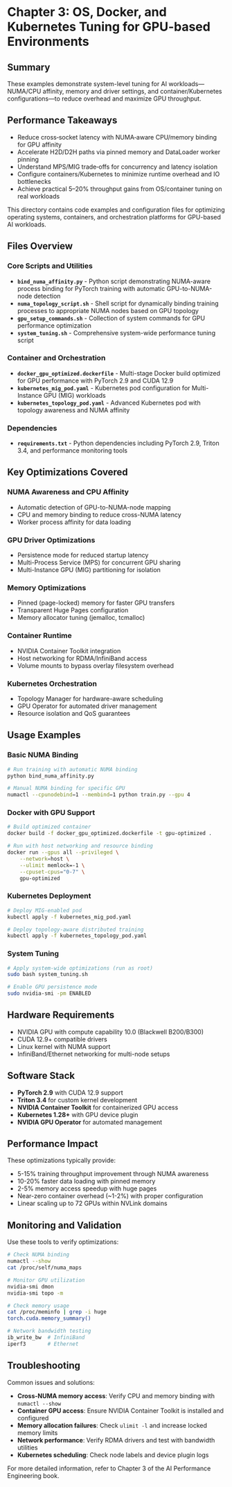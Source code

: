# Chapter 3: OS, Docker, and Kubernetes Tuning for GPU-based Environments

## Summary
These examples demonstrate system-level tuning for AI workloads—NUMA/CPU affinity, memory and driver settings, and container/Kubernetes configurations—to reduce overhead and maximize GPU throughput.

## Performance Takeaways
- Reduce cross‑socket latency with NUMA‑aware CPU/memory binding for GPU affinity
- Accelerate H2D/D2H paths via pinned memory and DataLoader worker pinning
- Understand MPS/MIG trade‑offs for concurrency and latency isolation
- Configure containers/Kubernetes to minimize runtime overhead and IO bottlenecks
- Achieve practical 5–20% throughput gains from OS/container tuning on real workloads

This directory contains code examples and configuration files for optimizing operating systems, containers, and orchestration platforms for GPU-based AI workloads.

## Files Overview

### Core Scripts and Utilities

- **`bind_numa_affinity.py`** - Python script demonstrating NUMA-aware process binding for PyTorch training with automatic GPU-to-NUMA-node detection
- **`numa_topology_script.sh`** - Shell script for dynamically binding training processes to appropriate NUMA nodes based on GPU topology
- **`gpu_setup_commands.sh`** - Collection of system commands for GPU performance optimization
- **`system_tuning.sh`** - Comprehensive system-wide performance tuning script

### Container and Orchestration

- **`docker_gpu_optimized.dockerfile`** - Multi-stage Docker build optimized for GPU performance with PyTorch 2.9 and CUDA 12.9
- **`kubernetes_mig_pod.yaml`** - Kubernetes pod configuration for Multi-Instance GPU (MIG) workloads
- **`kubernetes_topology_pod.yaml`** - Advanced Kubernetes pod with topology awareness and NUMA affinity

### Dependencies

- **`requirements.txt`** - Python dependencies including PyTorch 2.9, Triton 3.4, and performance monitoring tools

## Key Optimizations Covered

### NUMA Awareness and CPU Affinity
- Automatic detection of GPU-to-NUMA-node mapping
- CPU and memory binding to reduce cross-NUMA latency
- Worker process affinity for data loading

### GPU Driver Optimizations
- Persistence mode for reduced startup latency
- Multi-Process Service (MPS) for concurrent GPU sharing
- Multi-Instance GPU (MIG) partitioning for isolation

### Memory Optimizations
- Pinned (page-locked) memory for faster GPU transfers
- Transparent Huge Pages configuration
- Memory allocator tuning (jemalloc, tcmalloc)

### Container Runtime
- NVIDIA Container Toolkit integration
- Host networking for RDMA/InfiniBand access
- Volume mounts to bypass overlay filesystem overhead

### Kubernetes Orchestration
- Topology Manager for hardware-aware scheduling
- GPU Operator for automated driver management
- Resource isolation and QoS guarantees

## Usage Examples

### Basic NUMA Binding
```bash
# Run training with automatic NUMA binding
python bind_numa_affinity.py

# Manual NUMA binding for specific GPU
numactl --cpunodebind=1 --membind=1 python train.py --gpu 4
```

### Docker with GPU Support
```bash
# Build optimized container
docker build -f docker_gpu_optimized.dockerfile -t gpu-optimized .

# Run with host networking and resource binding
docker run --gpus all --privileged \
    --network=host \
    --ulimit memlock=-1 \
    --cpuset-cpus="0-7" \
    gpu-optimized
```

### Kubernetes Deployment
```bash
# Deploy MIG-enabled pod
kubectl apply -f kubernetes_mig_pod.yaml

# Deploy topology-aware distributed training
kubectl apply -f kubernetes_topology_pod.yaml
```

### System Tuning
```bash
# Apply system-wide optimizations (run as root)
sudo bash system_tuning.sh

# Enable GPU persistence mode
sudo nvidia-smi -pm ENABLED
```

## Hardware Requirements

- NVIDIA GPU with compute capability 10.0 (Blackwell B200/B300)
- CUDA 12.9+ compatible drivers
- Linux kernel with NUMA support
- InfiniBand/Ethernet networking for multi-node setups

## Software Stack

- **PyTorch 2.9** with CUDA 12.9 support
- **Triton 3.4** for custom kernel development
- **NVIDIA Container Toolkit** for containerized GPU access
- **Kubernetes 1.28+** with GPU device plugin
- **NVIDIA GPU Operator** for automated management

## Performance Impact

These optimizations typically provide:
- 5-15% training throughput improvement through NUMA awareness
- 10-20% faster data loading with pinned memory
- 2-5% memory access speedup with huge pages
- Near-zero container overhead (~1-2%) with proper configuration
- Linear scaling up to 72 GPUs within NVLink domains

## Monitoring and Validation

Use these tools to verify optimizations:
```bash
# Check NUMA binding
numactl --show
cat /proc/self/numa_maps

# Monitor GPU utilization
nvidia-smi dmon
nvidia-smi topo -m

# Check memory usage
cat /proc/meminfo | grep -i huge
torch.cuda.memory_summary()

# Network bandwidth testing
ib_write_bw  # InfiniBand
iperf3       # Ethernet
```

## Troubleshooting

Common issues and solutions:
- **Cross-NUMA memory access**: Verify CPU and memory binding with `numactl --show`
- **Container GPU access**: Ensure NVIDIA Container Toolkit is installed and configured
- **Memory allocation failures**: Check `ulimit -l` and increase locked memory limits
- **Network performance**: Verify RDMA drivers and test with bandwidth utilities
- **Kubernetes scheduling**: Check node labels and device plugin logs

For more detailed information, refer to Chapter 3 of the AI Performance Engineering book.
